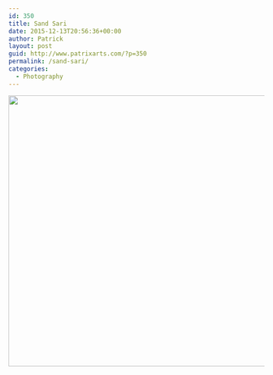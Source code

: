 ```yaml
---
id: 350
title: Sand Sari
date: 2015-12-13T20:56:36+00:00
author: Patrick
layout: post
guid: http://www.patrixarts.com/?p=350
permalink: /sand-sari/
categories:
  - Photography
---
```

<div id='gallery-29' class='gallery galleryid-350 gallery-columns-1 gallery-size-full'>
  <dl class='gallery-item'>
    <dt class='gallery-icon landscape'>
      <a href='http://www.patrixarts.com/wp-content/uploads/2015/12/GnaDunes.jpg'><img width="800" height="533" src="http://www.patrixarts.com/wp-content/uploads/2015/12/GnaDunes.jpg" class="attachment-full size-full" alt="" srcset="http://www.patrixarts.com/wp-content/uploads/2015/12/GnaDunes.jpg 800w, http://www.patrixarts.com/wp-content/uploads/2015/12/GnaDunes-300x200.jpg 300w, http://www.patrixarts.com/wp-content/uploads/2015/12/GnaDunes-768x512.jpg 768w, http://www.patrixarts.com/wp-content/uploads/2015/12/GnaDunes-272x182.jpg 272w" sizes="(max-width: 800px) 100vw, 800px" /></a>
    </dt>
  </dl>
  
  <br style="clear: both" />
</div>